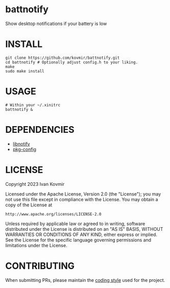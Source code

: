 # battnotify

Show desktop notifications if your battery is low

# INSTALL

```
git clone https://github.com/kovmir/battnotify.git
cd battnotify # Optionally adjust config.h to your liking.
make
sudo make install
```

# USAGE

```
# Within your ~/.xinitrc
battnotify &
```
# DEPENDENCIES

* [libnotify](https://gitlab.gnome.org/GNOME/libnotify)
* [pkg-config](https://gitlab.freedesktop.org/pkg-config/pkg-config)

# LICENSE

Copyright 2023 Ivan Kovmir

Licensed under the Apache License, Version 2.0 (the "License");
you may not use this file except in compliance with the License.
You may obtain a copy of the License at

    http://www.apache.org/licenses/LICENSE-2.0

Unless required by applicable law or agreed to in writing, software
distributed under the License is distributed on an "AS IS" BASIS,
WITHOUT WARRANTIES OR CONDITIONS OF ANY KIND, either express or implied.
See the License for the specific language governing permissions and
limitations under the License.

# CONTRIBUTING

When submitting PRs, please maintain the
[coding style](https://suckless.org/coding_style/) used for the project.
